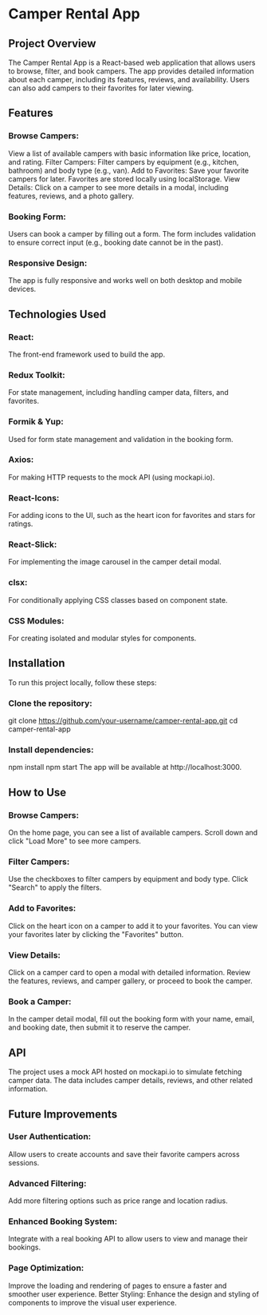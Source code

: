 # Camper Rental App
## Project Overview
The Camper Rental App is a React-based web application that allows users to browse, filter, and book campers. The app provides detailed information about each camper, including its features, reviews, and availability. Users can also add campers to their favorites for later viewing.

## Features
### Browse Campers:
  View a list of available campers with basic information like price, location, and rating.
Filter Campers: Filter campers by equipment (e.g., kitchen, bathroom) and body type (e.g., van).
Add to Favorites: Save your favorite campers for later. Favorites are stored locally using localStorage.
View Details: Click on a camper to see more details in a modal, including features, reviews, and a photo gallery.
### Booking Form:
 Users can book a camper by filling out a form. The form includes validation to ensure correct input (e.g., booking date cannot be in the past).
### Responsive Design:
 The app is fully responsive and works well on both desktop and mobile devices.
## Technologies Used
### React:
 The front-end framework used to build the app.
### Redux Toolkit: 
For state management, including handling camper data, filters, and favorites.
### Formik & Yup:
 Used for form state management and validation in the booking form.
### Axios: 
For making HTTP requests to the mock API (using mockapi.io).
### React-Icons: 
For adding icons to the UI, such as the heart icon for favorites and stars for ratings.
### React-Slick:
 For implementing the image carousel in the camper detail modal.
### clsx: 
For conditionally applying CSS classes based on component state.
### CSS Modules: 
For creating isolated and modular styles for components.

## Installation
To run this project locally, follow these steps:

### Clone the repository:


git clone https://github.com/your-username/camper-rental-app.git
cd camper-rental-app

### Install dependencies:


npm install
npm start
The app will be available at http://localhost:3000.

## How to Use
### Browse Campers:
 On the home page, you can see a list of available campers. Scroll down and click "Load More" to see more campers.

### Filter Campers: 
Use the checkboxes to filter campers by equipment and body type. Click "Search" to apply the filters.

### Add to Favorites: 
Click on the heart icon on a camper to add it to your favorites. You can view your favorites later by clicking the "Favorites" button.

### View Details:
 Click on a camper card to open a modal with detailed information. Review the features, reviews, and camper gallery, or proceed to book the camper.

### Book a Camper:
 In the camper detail modal, fill out the booking form with your name, email, and booking date, then submit it to reserve the camper.

## API
The project uses a mock API hosted on mockapi.io to simulate fetching camper data. The data includes camper details, reviews, and other related information.


## Future Improvements
### User Authentication:
 Allow users to create accounts and save their favorite campers across sessions.
### Advanced Filtering:
 Add more filtering options such as price range and location radius.
### Enhanced Booking System:
 Integrate with a real booking API to allow users to view and manage their bookings.
### Page Optimization: 
Improve the loading and rendering of pages to ensure a faster and smoother user experience.
Better Styling: Enhance the design and styling of components to improve the visual user experience.
